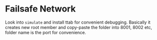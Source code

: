 # Failsafe Network

Look into `simulate` and install ttab for convenient debugging. Basically it creates new root member and copy-paste the folder into 8001, 8002 etc, folder name is the port for convenience.